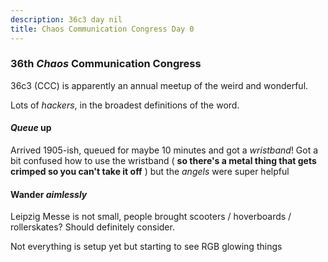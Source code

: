 ```yaml
---
description: 36c3 day nil
title: Chaos Communication Congress Day 0
---
```

### 36th _Chaos_ Communication Congress

36c3 (CCC) is apparently an annual meetup of the weird and wonderful.

Lots of _hackers_,
in the broadest definitions of the word.

#### _Queue_ up

Arrived 1905-ish,
queued for maybe 10 minutes and got a _wristband_!
Got a bit confused how to use the wristband
( **so there's a metal thing that gets crimped so you can't take it off** )
but the _angels_ were super helpful

#### Wander _aimlessly_

Leipzig Messe is not small,
people brought scooters / hoverboards / rollerskates?
Should definitely consider.

Not everything is setup yet but starting to see RGB glowing things